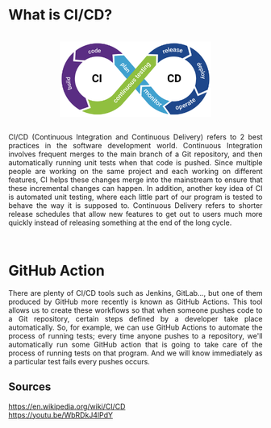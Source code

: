 # What is CI/CD?
<br/>
<img
  src="./img/devops.svg"
  alt="DevOps cycle"
  style="display: block; margin: 0 auto; max-width: 300px">
<br/>
<p align="justify">CI/CD (Continuous Integration and Continuous Delivery) refers to 2 best practices in the software development world. Continuous Integration involves frequent merges to the main branch of a Git repository, and then automatically running unit tests when that code is pushed. Since multiple people are working on the same project and each working on different features, CI helps these changes merge into the mainstream to ensure that these incremental changes can happen. In addition, another key idea of CI is automated unit testing, where each little part of our program is tested to behave the way it is supposed to. Continuous Delivery refers to shorter release schedules that allow new features to get out to users much more quickly instead of releasing something at the end of the long cycle.</p>
<br/>

# GitHub Action
<p align="justify">There are plenty of CI/CD tools such as Jenkins, GitLab..., but one of them produced by GitHub more recently is known as GitHub Actions. This tool allows us to create these workflows so that when someone pushes code to a Git repository, certain steps defined by a developer take place automatically. So, for example, we can use GitHub Actions to automate the process of running tests; every time anyone pushes to a repository, we'll automatically run some GitHub action that is going to take care of the process of running tests on that program. And we will know immediately as a particular test fails every pushes occurs.</p>

## Sources
https://en.wikipedia.org/wiki/CI/CD<br>
https://youtu.be/WbRDkJ4lPdY

